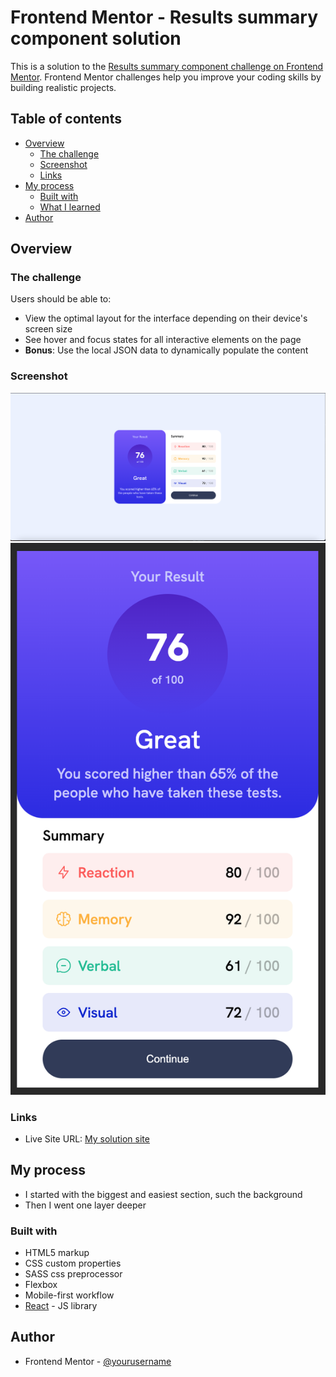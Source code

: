 # Frontend Mentor - Results summary component solution

This is a solution to the [Results summary component challenge on Frontend Mentor](https://www.frontendmentor.io/challenges/results-summary-component-CE_K6s0maV). Frontend Mentor challenges help you improve your coding skills by building realistic projects.

## Table of contents

- [Overview](#overview)
  - [The challenge](#the-challenge)
  - [Screenshot](#screenshot)
  - [Links](#links)
- [My process](#my-process)
  - [Built with](#built-with)
  - [What I learned](#what-i-learned)
- [Author](#author)

## Overview

### The challenge

Users should be able to:

- View the optimal layout for the interface depending on their device's screen size
- See hover and focus states for all interactive elements on the page
- **Bonus**: Use the local JSON data to dynamically populate the content

### Screenshot

![](./desktop-screenshot.png)
![](./mobile-screenshot.png)

### Links

- Live Site URL: [My solution site](https://rad-smakager-412ba0.netlify.app)

## My process

- I started with the biggest and easiest section, such the background
- Then I went one layer deeper

### Built with

- HTML5 markup
- CSS custom properties
- SASS css preprocessor
- Flexbox
- Mobile-first workflow
- [React](https://reactjs.org/) - JS library

## Author

- Frontend Mentor - [@yourusername](https://www.frontendmentor.io/profile/BokaiWang)
